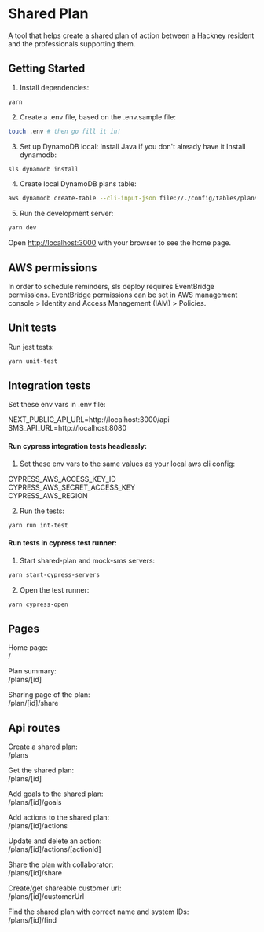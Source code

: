 # Shared Plan
A tool that helps create a shared plan of action between a Hackney resident and the professionals supporting them.

## Getting Started

1. Install dependencies:
  ```bash
  yarn
  ```

2. Create a .env file, based on the .env.sample file:
  ```bash
  touch .env # then go fill it in!
  ```

3. Set up DynamoDB local:
  Install Java if you don't already have it
  Install dynamodb:
  ```bash
  sls dynamodb install
  ```

4. Create local DynamoDB plans table:
  ```bash
  aws dynamodb create-table --cli-input-json file://./config/tables/plans.json --endpoint-url http://localhost:8000
  ```

5. Run the development server:
  ```bash
  yarn dev
  ```

Open [http://localhost:3000](http://localhost:3000) with your browser to see the home page.

## AWS permissions

In order to schedule reminders, sls deploy requires EventBridge permissions.
EventBridge permissions can be set in AWS management console > Identity and Access Management (IAM) > Policies.

## Unit tests

Run jest tests:

```bash
yarn unit-test
```

## Integration tests

Set these env vars in .env file:

  NEXT_PUBLIC_API_URL=http://localhost:3000/api  
  SMS_API_URL=http://localhost:8080


#### Run cypress integration tests headlessly:
1. Set these env vars to the same values as your local aws cli config:

  CYPRESS_AWS_ACCESS_KEY_ID  
  CYPRESS_AWS_SECRET_ACCESS_KEY  
  CYPRESS_AWS_REGION  


2. Run the tests:
  ```bash
  yarn run int-test
  ```

#### Run tests in cypress test runner:
1. Start shared-plan and mock-sms servers:
  ```bash
  yarn start-cypress-servers
  ```

2. Open the test runner:
  ```bash
  yarn cypress-open
  ```

## Pages
Home page:  
  /

Plan summary:  
  /plans/[id]

Sharing page of the plan:  
  /plan/[id]/share


## Api routes

Create a shared plan:  
  /plans

Get the shared plan:  
  /plans/[id]

Add goals to the shared plan:  
  /plans/[id]/goals

Add actions to the shared plan:  
  /plans/[id]/actions

Update and delete an action:  
  /plans/[id]/actions/[actionId]

Share the plan with collaborator:  
  /plans/[id]/share

Create/get shareable customer url:  
  /plans/[id]/customerUrl

Find the shared plan with correct name and system IDs:  
  /plans/[id]/find
